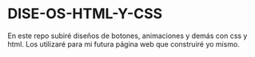 # DISE-OS-HTML-Y-CSS
En este repo subiré diseños de botones, animaciones y demás con css y html. Los utilizaré para mi futura página web que construiré yo mismo.
